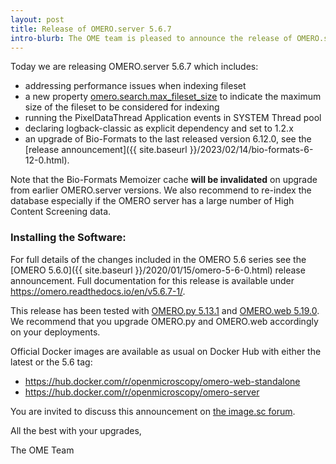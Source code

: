 ```yaml
---
layout: post
title: Release of OMERO.server 5.6.7
intro-blurb: The OME team is pleased to announce the release of OMERO.server 5.6.7
---
```


Today we are releasing OMERO.server 5.6.7 which includes:

- addressing performance issues when indexing fileset
- a new property [omero.search.max_fileset_size](https://omero.readthedocs.io/en/v5.6.7/sysadmins/config.html#omero.search.max_fileset_size) to indicate the maximum size of the fileset to be considered for indexing
- running the PixelDataThread Application events in SYSTEM Thread pool
- declaring logback-classic as explicit dependency and set to 1.2.x
- an upgrade of Bio-Formats to the last released version 6.12.0, see the [release announcement]({{ site.baseurl }}/2023/02/14/bio-formats-6-12-0.html).


Note that the Bio-Formats Memoizer cache **will be invalidated** on upgrade from earlier OMERO.server versions.
We also recommend to re-index the database especially if the OMERO server has a large number of High Content Screening data.


### Installing the Software:

For full details of the changes included in the OMERO 5.6 series see the
[OMERO 5.6.0]({{ site.baseurl }}/2020/01/15/omero-5-6-0.html) release
announcement. Full documentation for this release is available
under <https://omero.readthedocs.io/en/v5.6.7-1/>.

This release has been tested with
[OMERO.py 5.13.1](https://pypi.org/project/omero-py/5.13.1/) and
[OMERO.web 5.19.0](https://pypi.org/project/omero-web/5.19.0/). We
recommend that you upgrade OMERO.py and OMERO.web accordingly on your deployments.

Official Docker images are available as usual on Docker Hub with either
the latest or the 5.6 tag:

* <https://hub.docker.com/r/openmicroscopy/omero-web-standalone>
* <https://hub.docker.com/r/openmicroscopy/omero-server>

You are invited to discuss this announcement on
[the image.sc forum](https://forum.image.sc/tags/c/data-management/omero).

All the best with your upgrades,

The OME Team
